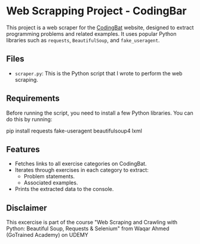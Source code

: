 # Web Scrapping Project - CodingBar

This project is a web scraper for the [CodingBat](https://codingbat.com) website, designed to extract programming problems and related examples. It uses popular Python libraries such as `requests`, `BeautifulSoup`, and `fake_useragent`.

## Files

- `scraper.py`: This is the Python script that I wrote to perform the web scraping.

## Requirements

Before running the script, you need to install a few Python libraries. You can do this by running:

pip install requests fake-useragent beautifulsoup4 lxml

## Features

- Fetches links to all exercise categories on CodingBat.
- Iterates through exercises in each category to extract:
  - Problem statements.
  - Associated examples.
- Prints the extracted data to the console.

## Disclaimer

This excercise is part of the course "Web Scraping and Crawling with Python: Beautiful Soup, Requests & Selenium" from Waqar Ahmed (GoTrained Academy) on UDEMY
